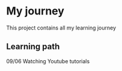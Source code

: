 # My journey

This project contains all my learning journey

## Learning path
09/06 Watching Youtube tutorials